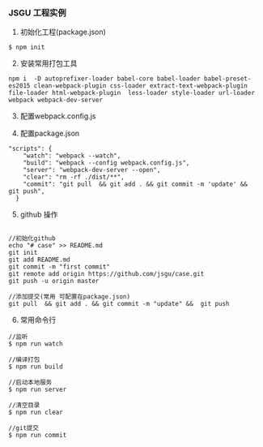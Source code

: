 
### JSGU 工程实例

1. 初始化工程(package.json)

```
$ npm init
```


2. 安装常用打包工具
```
npm i  -D autoprefixer-loader babel-core babel-loader babel-preset-es2015 clean-webpack-plugin css-loader extract-text-webpack-plugin file-loader html-webpack-plugin  less-loader style-loader url-loader  webpack webpack-dev-server
```

3. 配置webpack.config.js

4. 配置package.json
```
"scripts": {
    "watch": "webpack --watch",
    "build": "webpack --config webpack.config.js",
    "server": "webpack-dev-server --open",
    "clear": "rm -rf ./dist/**",
    "commit": "git pull  && git add . && git commit -m 'update' &&  git push",
  }
```
5. github 操作
```

//初始化github
echo "# case" >> README.md
git init
git add README.md
git commit -m "first commit"
git remote add origin https://github.com/jsgu/case.git
git push -u origin master

//添加提交(常用 可配置在package.json)
git pull  && git add . && git commit -m "update" &&  git push
```

6. 常用命令行
```
//监听
$ npm run watch

//编译打包
$ npm run build

//启动本地服务
$ npm run server

//清空目录
$ npm run clear

//git提交
$ npm run commit
```
